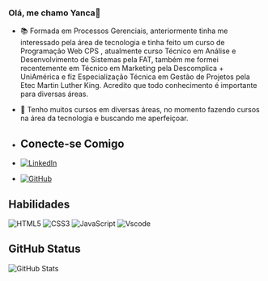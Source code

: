 ### Olá, me chamo Yanca👋

- 📚 Formada em Processos Gerenciais, anteriormente tinha me interessado pela área de tecnologia e tinha feito um curso de Programação Web CPS , atualmente curso Técnico em Análise e Desenvolvimento de Sistemas pela FAT, também me formei recentemente em Técnico em Marketing pela Descomplica + UniAmérica e fiz Especialização Técnica em Gestão de Projetos pela Etec Martin Luther King. Acredito que todo conhecimento é importante para diversas áreas.

- 🌱 Tenho muitos cursos em diversas áreas, no momento fazendo cursos na área da tecnologia e buscando me aperfeiçoar.

- ## Conecte-se Comigo
- [![LinkedIn](https://img.shields.io/badge/LinkedIn-0077B5?style=for-the-badge&logo=linkedin&logoColor=white)](https://www.linkedin.com/in/yancamarsura/)
- [![GitHub](https://img.shields.io/badge/GitHub-100000?style=for-the-badge&logo=github&logoColor=white)](https://github.com/yancamarsura)
 ## Habilidades
 ![HTML5](https://img.shields.io/badge/HTML5-E34F26?style=for-the-badge&logo=html5&logoColor=white)
 ![CSS3](https://img.shields.io/badge/CSS3-1572B6?style=for-the-badge&logo=css3&logoColor=white)
 ![JavaScript](https://img.shields.io/badge/JavaScript-F7DF1E?style=for-the-badge&logo=javascript&logoColor=black)
 ![Vscode](https://img.shields.io/badge/Vscode-007ACC?style=for-the-badge&logo=visual-studio-code&logoColor=white)
 
 ## GitHub Status
 ![GitHub Stats](https://github-readme-stats.vercel.app/api?username=yancamarsura&theme=transparent&bg_color=000&border_color=30A3DC&show_icons=true&icon_color=30A3DC&title_color=E94D5F&text_color=FFF)


